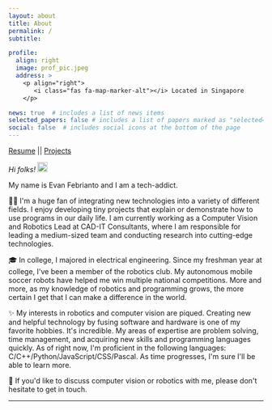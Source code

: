 ```yaml
---
layout: about
title: About
permalink: /
subtitle: 

profile:
  align: right
  image: prof_pic.jpeg
  address: >
    <p align="right">
       <i class="fas fa-map-marker-alt"></i> Located in Singapore
    </p>

news: true  # includes a list of news items
selected_papers: false # includes a list of papers marked as "selected={true}"
social: false  # includes social icons at the bottom of the page
---
```


<a href="/assets/pdf/resume.pdf" title="Resume"><i class="fas fa-file-alt"></i> Resume</a> || 
<a href="/Projects" title="Projects"><i class="fas fa-file-alt"></i> Projects</a>


*Hi folks!*  <img src="https://media.giphy.com/media/hvRJCLFzcasrR4ia7z/giphy.gif" width="20px">

My name is Evan Febrianto and I am a tech-addict.

👨‍💻 I'm a huge fan of integrating new technologies into a variety of different fields. I enjoy developing tiny projects that explain or demonstrate how to use programs in our daily life. I am currently working as a Computer Vision and Robotics Lead at CAD-IT Consultants, where I am responsible for leading a medium-sized team and conducting research into cutting-edge technologies.

🎓 In college, I majored in electrical engineering. Since my freshman year at college, I've been a member of the robotics club. My autonomous mobile soccer robots have helped me win multiple national competitions. More and more, as my knowledge of robotics and programming grows, the more certain I get that I can make a difference in the world.

✨ My interests in robotics and computer vision are piqued. Creating new and helpful technology by fusing software and hardware is one of my favorite hobbies. It's incredible. My areas of expertise are problem solving, time management, and acquiring new skills and programming languages quickly. As of right now, I'm proficient in the following languages: C/C++/Python/JavaScript/CSS/Pascal. As time progresses, I'm sure I'll be able to learn more.

📌 If you'd like to discuss computer vision or robotics with me, please don't hesitate to get in touch.

----

